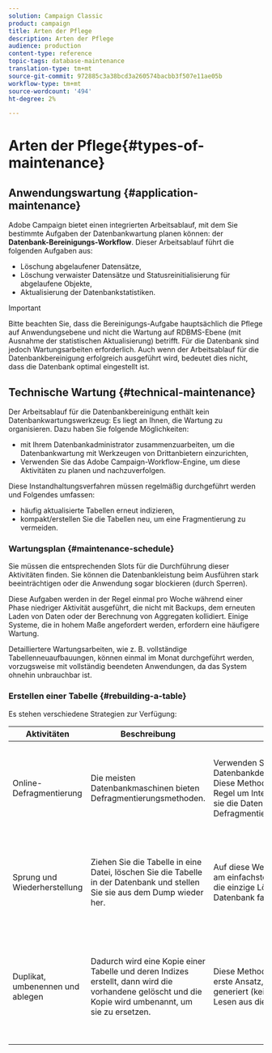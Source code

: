 ```yaml
---
solution: Campaign Classic
product: campaign
title: Arten der Pflege
description: Arten der Pflege
audience: production
content-type: reference
topic-tags: database-maintenance
translation-type: tm+mt
source-git-commit: 972885c3a38bcd3a260574bacbb3f507e11ae05b
workflow-type: tm+mt
source-wordcount: '494'
ht-degree: 2%

---
```



# Arten der Pflege{#types-of-maintenance}

## Anwendungswartung {#application-maintenance}

Adobe Campaign bietet einen integrierten Arbeitsablauf, mit dem Sie bestimmte Aufgaben der Datenbankwartung planen können: der **Datenbank-Bereinigungs-Workflow**. Dieser Arbeitsablauf führt die folgenden Aufgaben aus:

* Löschung abgelaufener Datensätze,
* Löschung verwaister Datensätze und Statusreinitialisierung für abgelaufene Objekte,
* Aktualisierung der Datenbankstatistiken.

>[!IMPORTANT]
>
>Bitte beachten Sie, dass die Bereinigungs-Aufgabe hauptsächlich die Pflege auf Anwendungsebene und nicht die Wartung auf RDBMS-Ebene (mit Ausnahme der statistischen Aktualisierung) betrifft. Für die Datenbank sind jedoch Wartungsarbeiten erforderlich. Auch wenn der Arbeitsablauf für die Datenbankbereinigung erfolgreich ausgeführt wird, bedeutet dies nicht, dass die Datenbank optimal eingestellt ist.

## Technische Wartung {#technical-maintenance}

Der Arbeitsablauf für die Datenbankbereinigung enthält kein Datenbankwartungswerkzeug: Es liegt an Ihnen, die Wartung zu organisieren. Dazu haben Sie folgende Möglichkeiten:

* mit Ihrem Datenbankadministrator zusammenzuarbeiten, um die Datenbankwartung mit Werkzeugen von Drittanbietern einzurichten,
* Verwenden Sie das Adobe Campaign-Workflow-Engine, um diese Aktivitäten zu planen und nachzuverfolgen.

Diese Instandhaltungsverfahren müssen regelmäßig durchgeführt werden und Folgendes umfassen:

* häufig aktualisierte Tabellen erneut indizieren,
* kompakt/erstellen Sie die Tabellen neu, um eine Fragmentierung zu vermeiden.

### Wartungsplan {#maintenance-schedule}

Sie müssen die entsprechenden Slots für die Durchführung dieser Aktivitäten finden. Sie können die Datenbankleistung beim Ausführen stark beeinträchtigen oder die Anwendung sogar blockieren (durch Sperren).

Diese Aufgaben werden in der Regel einmal pro Woche während einer Phase niedriger Aktivität ausgeführt, die nicht mit Backups, dem erneuten Laden von Daten oder der Berechnung von Aggregaten kollidiert. Einige Systeme, die in hohem Maße angefordert werden, erfordern eine häufigere Wartung.

Detailliertere Wartungsarbeiten, wie z. B. vollständige Tabellenneuaufbauungen, können einmal im Monat durchgeführt werden, vorzugsweise mit vollständig beendeten Anwendungen, da das System ohnehin unbrauchbar ist.

### Erstellen einer Tabelle {#rebuilding-a-table}

Es stehen verschiedene Strategien zur Verfügung:

<table> 
 <thead> 
  <tr> 
   <th> Aktivitäten </th> 
   <th> Beschreibung  </th> 
   <th> Vorteile </th> 
   <th> Rückflüsse </th> 
  </tr> 
 </thead> 
 <tbody> 
  <tr> 
   <td> Online-Defragmentierung<br /> </td> 
   <td> Die meisten Datenbankmaschinen bieten Defragmentierungsmethoden.<br /> </td> 
   <td> Verwenden Sie einfach die Datenbankdefragmentierungsmethode. Diese Methoden kümmern sich in der Regel um Integritätsprobleme, indem sie die Daten während der Defragmentierung sperren.<br /> </td> 
   <td> Abhängig von der Datenbank können diese Defragmentierungsmethoden als RDBMS-Option (Oracle) bereitgestellt werden und sind nicht immer die effizienteste Möglichkeit, mit größeren Tabellen umzugehen.<br /> </td> 
  </tr> 
  <tr> 
   <td> Sprung und Wiederherstellung<br /> </td> 
   <td> Ziehen Sie die Tabelle in eine Datei, löschen Sie die Tabelle in der Datenbank und stellen Sie sie aus dem Dump wieder her.<br /> </td> 
   <td> Auf diese Weise lässt sich eine Tabelle am einfachsten defragmentieren. Auch die einzige Lösung, wenn die Datenbank fast voll ist.<br /> </td> 
   <td> Da die Tabelle gelöscht und neu erstellt wird, kann die Anwendung nicht online gelassen werden, auch nicht im schreibgeschützten Modus (die Tabelle ist während der Wiederherstellungsphase nicht verfügbar).<br /> </td> 
  </tr> 
  <tr> 
   <td> Duplikat, umbenennen und ablegen<br /> </td> 
   <td> Dadurch wird eine Kopie einer Tabelle und deren Indizes erstellt, dann wird die vorhandene gelöscht und die Kopie wird umbenannt, um sie zu ersetzen.<br /> </td> 
   <td> Diese Methode ist schneller als der erste Ansatz, da sie weniger IOs generiert (keine Kopie als Datei und Lesen aus dieser Datei).<br /> </td> 
   <td> Erfordert doppelt so viel Platz.<br /> Alle aktiven Prozesse, die während des Prozesses in die Tabelle geschrieben werden, müssen beendet werden. Leseprozesse sind jedoch nicht betroffen, da die Tabelle im letzten Moment nach der Wiederherstellung ausgetauscht wird. <br /> </td> 
  </tr> 
 </tbody> 
</table>


